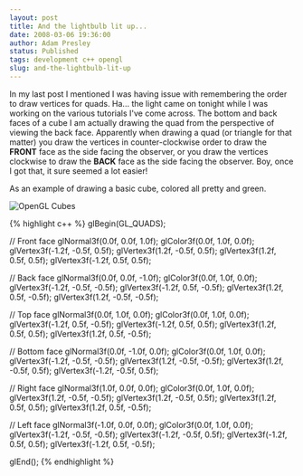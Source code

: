 ```yaml
---
layout: post
title: And the lightbulb lit up...
date: 2008-03-06 19:36:00
author: Adam Presley
status: Published
tags: development c++ opengl
slug: and-the-lightbulb-lit-up
---
```


In my last post I mentioned I was having issue with remembering the
order to draw vertices for quads. Ha... the light came on tonight while
I was working on the various tutorials I've come across. The bottom and
back faces of a cube I am actually drawing the quad from the perspective
of viewing the back face. Apparently when drawing a quad (or triangle
for that matter) you draw the vertices in counter-clockwise order to
draw the **FRONT** face as the side facing the observer, or you draw the
vertices clockwise to draw the **BACK** face as the side facing the
observer. Boy, once I got that, it sure seemed a lot easier!

As an example of drawing a basic cube, colored all pretty and green.

![OpenGL Cubes](http://s3.amazonaws.com/www.adampresley.com/posts/openglblocksscreenie.jpg)

{% highlight c++ %}
glBegin(GL_QUADS);

// Front face
glNormal3f(0.0f, 0.0f, 1.0f);
glColor3f(0.0f, 1.0f, 0.0f);
glVertex3f(-1.2f, -0.5f, 0.5f);
glVertex3f(1.2f, -0.5f, 0.5f);
glVertex3f(1.2f, 0.5f, 0.5f);
glVertex3f(-1.2f, 0.5f, 0.5f);

// Back face
glNormal3f(0.0f, 0.0f, -1.0f);
glColor3f(0.0f, 1.0f, 0.0f);
glVertex3f(-1.2f, -0.5f, -0.5f);
glVertex3f(-1.2f, 0.5f, -0.5f);
glVertex3f(1.2f, 0.5f, -0.5f);
glVertex3f(1.2f, -0.5f, -0.5f);

// Top face
glNormal3f(0.0f, 1.0f, 0.0f);
glColor3f(0.0f, 1.0f, 0.0f);
glVertex3f(-1.2f, 0.5f, -0.5f);
glVertex3f(-1.2f, 0.5f, 0.5f);
glVertex3f(1.2f, 0.5f, 0.5f);
glVertex3f(1.2f, 0.5f, -0.5f);

// Bottom face
glNormal3f(0.0f, -1.0f, 0.0f);
glColor3f(0.0f, 1.0f, 0.0f);
glVertex3f(-1.2f, -0.5f, -0.5f);
glVertex3f(1.2f, -0.5f, -0.5f);
glVertex3f(1.2f, -0.5f, 0.5f);
glVertex3f(-1.2f, -0.5f, 0.5f);

// Right face
glNormal3f(1.0f, 0.0f, 0.0f);
glColor3f(0.0f, 1.0f, 0.0f);
glVertex3f(1.2f, -0.5f, -0.5f);
glVertex3f(1.2f, -0.5f, 0.5f);
glVertex3f(1.2f, 0.5f, 0.5f);
glVertex3f(1.2f, 0.5f, -0.5f);

// Left face
glNormal3f(-1.0f, 0.0f, 0.0f);
glColor3f(0.0f, 1.0f, 0.0f);
glVertex3f(-1.2f, -0.5f, -0.5f);
glVertex3f(-1.2f, -0.5f, 0.5f);
glVertex3f(-1.2f, 0.5f, 0.5f);
glVertex3f(-1.2f, 0.5f, -0.5f);

glEnd();
{% endhighlight %}